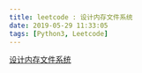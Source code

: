 ```yaml
---
title: leetcode : 设计内存文件系统
date: 2019-05-29 11:33:05
tags: [Python3, Leetcode]
---
```


[设计内存文件系统](https://leetcode-cn.com/problems/design-in-memory-file-system/)

